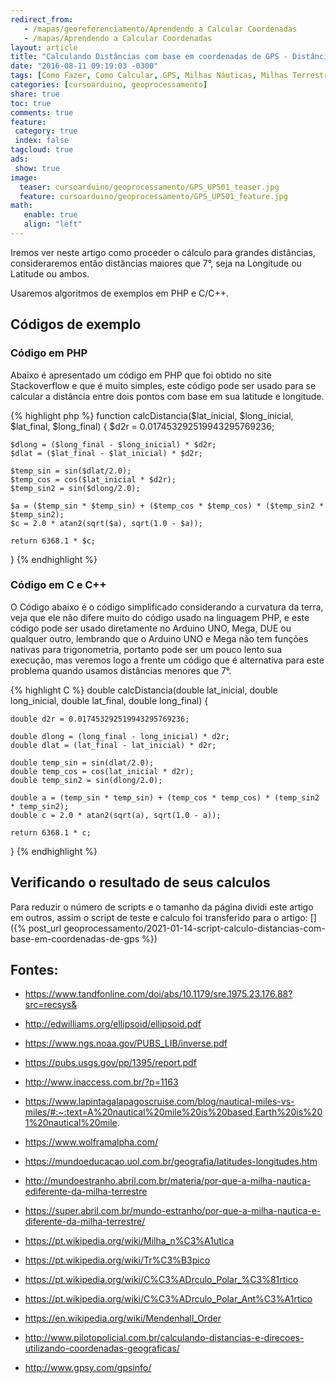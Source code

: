 ```yaml
---
redirect_from:
   - /mapas/georeferenciamento/Aprendendo a Calcular Coordenadas
   - /mapas/Aprendendo a Calcular Coordenadas
layout: article
title: "Calculando Distâncias com base em coordenadas de GPS - Distâncias Maiores que 7 graus"
date: "2016-08-11 09:19:03 -0300"
tags: [Como Fazer, Como Calcular, GPS, Milhas Náuticas, Milhas Terrestres, Longitude, Latitude, Coordenadas, Distância, Cálculo]
categories: [cursoarduino, geoprocessamento]
share: true
toc: true
comments: true
feature:
 category: true
 index: false
tagcloud: true
ads:
 show: true
image:
  teaser: cursoarduino/geoprocessamento/GPS_UP501_teaser.jpg
  feature: cursoarduino/geoprocessamento/GPS_UP501_feature.jpg
math:
   enable: true
   align: "left"
---
```


Iremos ver neste artigo como proceder o cálculo para grandes distâncias, consideraremos então distâncias maiores que 7°, seja na Longitude ou Latitude ou ambos.

<!--more-->

Usaremos algoritmos de exemplos em PHP e C/C++.

## Códigos de exemplo

### Código em PHP

Abaixo é apresentado um código em PHP que foi obtido no site Stackoverflow e que é muito simples, este código pode ser usado para se calcular a distância entre dois pontos com base em sua latitude e longitude.

{% highlight php %}
function calcDistancia($lat_inicial, $long_inicial, $lat_final, $long_final)
{
    $d2r = 0.017453292519943295769236;

    $dlong = ($long_final - $long_inicial) * $d2r;
    $dlat = ($lat_final - $lat_inicial) * $d2r;

    $temp_sin = sin($dlat/2.0);
    $temp_cos = cos($lat_inicial * $d2r);
    $temp_sin2 = sin($dlong/2.0);

    $a = ($temp_sin * $temp_sin) + ($temp_cos * $temp_cos) * ($temp_sin2 * $temp_sin2);
    $c = 2.0 * atan2(sqrt($a), sqrt(1.0 - $a));

    return 6368.1 * $c;
}
{% endhighlight %}


### Código em C e C++

O Código abaixo é o código simplificado considerando a curvatura da terra, veja que ele não difere muito do código usado na linguagem PHP, e este código pode ser usado diretamente no Arduino UNO, Mega, DUE ou qualquer outro, lembrando que o Arduino UNO e Mega não tem funções nativas para trigonometria, portanto pode ser um pouco lento sua execução, mas veremos logo a frente um código que é alternativa para este problema quando usamos distâncias menores que 7°.

{% highlight C %}
double calcDistancia(double lat_inicial, double long_inicial, double lat_final, double long_final) {

    double d2r = 0.017453292519943295769236;

    double dlong = (long_final - long_inicial) * d2r;
    double dlat = (lat_final - lat_inicial) * d2r;

    double temp_sin = sin(dlat/2.0);
    double temp_cos = cos(lat_inicial * d2r);
    double temp_sin2 = sin(dlong/2.0);

    double a = (temp_sin * temp_sin) + (temp_cos * temp_cos) * (temp_sin2 * temp_sin2);
    double c = 2.0 * atan2(sqrt(a), sqrt(1.0 - a));

    return 6368.1 * c;
}
{% endhighlight %}

## Verificando o resultado de seus calculos

Para reduzir o número de scripts e o tamanho da página dividi este artigo em outros, assim o script de teste e calculo foi transferido para o artigo: []({% post_url geoprocessamento/2021-01-14-script-calculo-distancias-com-base-em-coordenadas-de-gps %})

## Fontes:

* https://www.tandfonline.com/doi/abs/10.1179/sre.1975.23.176.88?src=recsys&
* http://edwilliams.org/ellipsoid/ellipsoid.pdf
* https://www.ngs.noaa.gov/PUBS_LIB/inverse.pdf
* https://pubs.usgs.gov/pp/1395/report.pdf

* http://www.inaccess.com.br/?p=1163
* https://www.lapintagalapagoscruise.com/blog/nautical-miles-vs-miles/#:~:text=A%20nautical%20mile%20is%20based,Earth%20is%201%20nautical%20mile.

* https://www.wolframalpha.com/

* https://mundoeducacao.uol.com.br/geografia/latitudes-longitudes.htm
* http://mundoestranho.abril.com.br/materia/por-que-a-milha-nautica-ediferente-da-milha-terrestre
* https://super.abril.com.br/mundo-estranho/por-que-a-milha-nautica-e-diferente-da-milha-terrestre/
* https://pt.wikipedia.org/wiki/Milha_n%C3%A1utica
* https://pt.wikipedia.org/wiki/Tr%C3%B3pico
* https://pt.wikipedia.org/wiki/C%C3%ADrculo_Polar_%C3%81rtico
* https://pt.wikipedia.org/wiki/C%C3%ADrculo_Polar_Ant%C3%A1rtico
* https://en.wikipedia.org/wiki/Mendenhall_Order
* http://www.pilotopolicial.com.br/calculando-distancias-e-direcoes-utilizando-coordenadas-geograficas/
* http://www.gpsy.com/gpsinfo/
